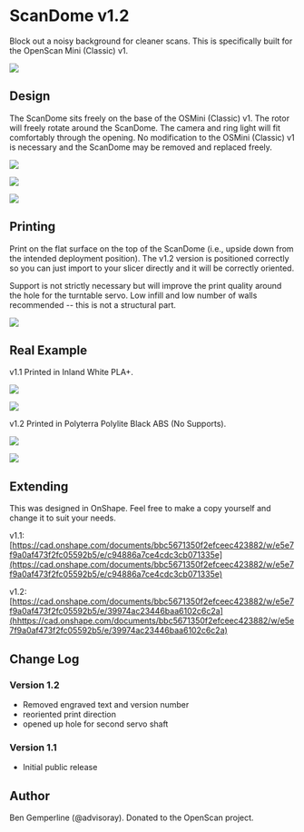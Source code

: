 # ScanDome v1.2

Block out a noisy background for cleaner scans.  This is specifically built for the OpenScan Mini (Classic) v1.

![](img/cad-view-front.png)


## Design

The ScanDome sits freely on the base of the OSMini (Classic) v1. The rotor will freely rotate around the ScanDome. The camera and ring light will fit comfortably through the opening.  No modification to the OSMini (Classic) v1 is necessary and the ScanDome may be removed and replaced freely.

![](img/cad-view-front.png)

![](img/cad-view-side.png)

![](img/cad-view-three-quarters.png)

## Printing

Print on the flat surface on the top of the ScanDome (i.e., upside down from the intended deployment position).  The v1.2 version is positioned correctly so you can just import to your slicer directly and it will be correctly oriented.

Support is not strictly necessary but will improve the print quality around the hole for the turntable servo.  Low infill and low number of walls recommended -- this is not a structural part.

![](img/print-orientation.png)

## Real Example

v1.1 Printed in Inland White PLA+.

![](img/printed-front-v1.1.png)

![](img/printed-top-v1.1.png)

v1.2 Printed in Polyterra Polylite Black ABS (No Supports).

![](img/printed-front-v1.2.jpeg)

![](img/printed-top-three-quarters-v1.2.jpeg)


## Extending

This was designed in OnShape.  Feel free to make a copy yourself and change it to suit your needs.

v1.1: [https://cad.onshape.com/documents/bbc5671350f2efceec423882/w/e5e7f9a0af473f2fc05592b5/e/c94886a7ce4cdc3cb071335e](https://cad.onshape.com/documents/bbc5671350f2efceec423882/w/e5e7f9a0af473f2fc05592b5/e/c94886a7ce4cdc3cb071335e)

v1.2: [https://cad.onshape.com/documents/bbc5671350f2efceec423882/w/e5e7f9a0af473f2fc05592b5/e/39974ac23446baa6102c6c2a](hhttps://cad.onshape.com/documents/bbc5671350f2efceec423882/w/e5e7f9a0af473f2fc05592b5/e/39974ac23446baa6102c6c2a)

## Change Log

### Version 1.2
* Removed engraved text and version number
* reoriented print direction
* opened up hole for second servo shaft

### Version 1.1
* Initial public release

## Author

Ben Gemperline (@advisoray).  Donated to the OpenScan project.